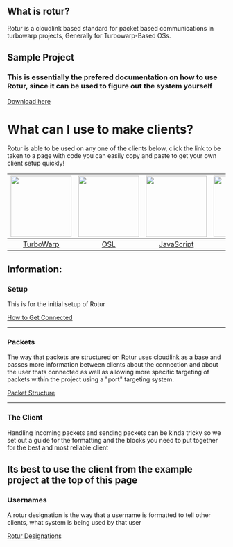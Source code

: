 ## What is rotur?

Rotur is a cloudlink based standard for packet based communications in turbowarp projects, Generally for Turbowarp-Based OSs.

## Sample Project

### This is essentially the prefered documentation on how to use Rotur, since it can be used to figure out the system yourself
[Download here](https://raw.githubusercontent.com/RoturTW/main/main/Implementations/SCRATCH/Rotur_Example_Project.sb3)

# What can I use to make clients?

Rotur is able to be used on any one of the clients below, click the link to be taken to a page with code you can easily copy and paste to get your own client setup quickly!

| <img src="https://avatars.githubusercontent.com/u/67349469?s=200&v=4" width="140px"> | <img src="https://raw.githubusercontent.com/Mistium/Origin-OS/main/Resources/origin-logo-new.png" width="140px"> | <img src="https://upload.wikimedia.org/wikipedia/commons/thumb/6/6a/JavaScript-logo.png/600px-JavaScript-logo.png" width="140px"> | <img src="https://upload.wikimedia.org/wikipedia/commons/thumb/c/c3/Python-logo-notext.svg/1869px-Python-logo-notext.png" width="140px"> |  <img src="https://upload.wikimedia.org/wikipedia/commons/c/cf/Lua-Logo.svg" width="140px"> | <img src="https://upload.wikimedia.org/wikipedia/commons/thumb/b/bd/Logo_C_sharp.svg/1200px-Logo_C_sharp.svg.png" width="140px"> | <img src="https://github.com/user-attachments/assets/e9bbcda4-82dc-4147-b87c-06fdb7bf775b" width="140px"> | <img src="https://nodejs.org/static/logos/jsIconGreen.svg" width="140px">
|:----------------------------------------------------------------:|:-------------------------------------------------------------------:|:-------------------------------------------------------------------:|:----------------------------------------------------------:|:----------------------------------------------------------:|:----------------------------------------------------------:|:----------------------------------------------------------:|:----------------------------------------------------------:|
|[TurboWarp](https://github.com/RoturTW/main/tree/main/Implementations/SCRATCH)|       [OSL](https://github.com/RoturTW/main/tree/main/Implementations/OSL)      |   [JavaScript](https://github.com/RoturTW/main/tree/main/Implementations/JS)    | [Python](https://github.com/RoturTW/main/tree/main/Implementations/PY) |      [Lua](https://github.com/RoturTW/main/tree/main/Implementations/LUA) | [CS](https://github.com/RoturTW/main/tree/main/Implementations/CS) | [Java](https://github.com/RoturTW/main/tree/main/Implementations/JAVA) | [NodeJS](https://github.com/RoturTW/main/tree/main/Implementations/NODEJS) |

## Information:

### Setup
This is for the initial setup of Rotur

[How to Get Connected](https://github.com/RoturTW/main/wiki/Connecting-to-Rotur)

---

### Packets
The way that packets are structured on Rotur uses cloudlink as a base and passes more information between clients about the connection and about the user thats connected as well as allowing more specific targeting of packets within the project using a "port" targeting system.

[Packet Structure](https://github.com/RoturTW/main/wiki/Packet-Structure)

---
### The Client
Handling incoming packets and sending packets can be kinda tricky so we set out a guide for the formatting and the blocks you need to put together for the best and most reliable client

Its best to use the client from the example project at the top of this page
---
### Usernames
A rotur designation is the way that a username is formatted to tell other clients, what system is being used by that user

[Rotur Designations](https://github.com/RoturTW/main/wiki/Rotur-Designations)
